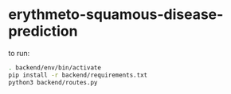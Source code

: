 # erythmeto-squamous-disease-prediction
to run:
```bash
. backend/env/bin/activate
pip install -r backend/requirements.txt
python3 backend/routes.py
```
